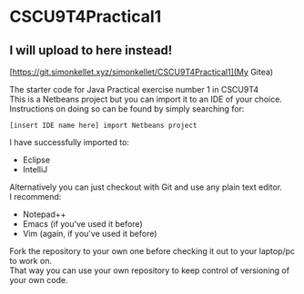 # CSCU9T4Practical1

## I will upload to here instead!
[https://git.simonkellet.xyz/simonkellet/CSCU9T4Practical1](My Gitea)

The starter code for Java Practical exercise number 1 in CSCU9T4  
This is a Netbeans project but you can import it to an IDE of your choice.  
Instructions on doing so can be found by simply searching for:
```
[insert IDE name here] import Netbeans project
```
I have successfully imported to:
- Eclipse
- IntelliJ

Alternatively you can just checkout with Git and use any plain text editor.  
I recommend:
- Notepad++
- Emacs (if you've used it before)
- Vim (again, if you've used it before)

Fork the repository to your own one before checking it out to your laptop/pc to work on.  
That way you can use your own repository to keep control of versioning of your own code.
